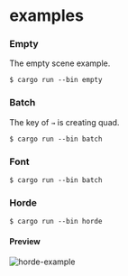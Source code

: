 # examples

### Empty
The empty scene example.

    $ cargo run --bin empty

### Batch
The key of `→` is creating quad.

    $ cargo run --bin batch

### Font

    $ cargo run --bin batch

### Horde

    $ cargo run --bin horde

#### Preview

![horde-example](https://user-images.githubusercontent.com/14174301/167064954-3b34ce4b-2261-481f-83cc-8e9cdb209ce6.gif)
